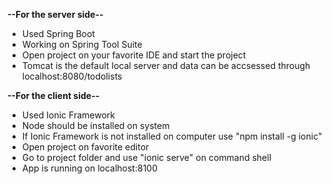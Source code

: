 **--For the server side--**

- Used Spring Boot
- Working on Spring Tool Suite
- Open project on your favorite IDE and start the project
- Tomcat is the default local server and data can be accsessed through localhost:8080/todolists

**--For the client side--**

- Used Ionic Framework
- Node should be installed on system
- If Ionic Framework is not installed on computer use "npm install -g ionic"
- Open project on favorite editor
- Go to project folder and use "ionic serve" on command shell
- App is running on localhost:8100
